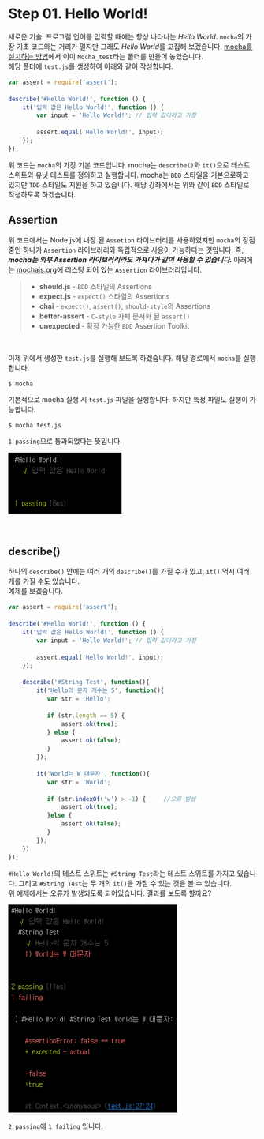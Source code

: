 # Step 01. Hello World!

새로운 기술. 프로그램 언어를 입력할 때에는 항상 나타나는 _Hello World_.
`mocha`의 가장 기초 코드와는 거리가 멀지만 그래도 *Hello World*를 고집해 보겠습니다.
[mocha를 설치하는 방법](https://github.com/kdydesign/Mocha-Tutorial)에서 이미 `Mocha_test`라는 폴더를 만들어 놓았습니다.
<br/>
해당 폴더에 `test.js`를 생성하여 아래와 같이 작성합니다.

```javascript
var assert = require('assert');

describe('#Hello World!', function () {
    it('입력 값은 Hello World!', function () {
        var input = 'Hello World!'; // 입력 값이라고 가정

        assert.equal('Hello World!', input);
    });
});
```

위 코드는 `mocha`의 가장 기본 코드입니다.
mocha는 `describe()`와 `it()`으로 테스트 스위트와 유닛 테스트를 정의하고 실행합니다.
mocha는 `BDD` 스타일을 기본으로하고 있지만 `TDD` 스타일도 지원을 하고 있습니다.
해당 강좌에서는 위와 같이 `BDD` 스타일로 작성하도록 하겠습니다.


## Assertion
위 코드에서는 Node.js에 내장 된 `Assetion` 라이브러리를 사용하였지만
`mocha`의 장점 중인 하나가 `Assertion` 라이브러리와 독립적으로 사용이 가능하다는 것입니다. 
즉, **_mocha는 외부 Assertion 라이브러리라도 가져다가 같이 사용할 수 있습니다._**
아래에는 [mochajs.org](https://mochajs.org)에 리스팅 되어 있는 `Assertion` 라이브러리입니다.

> * **should.js** - `BDD` 스타일의 Assertions
> * **expect.js** - `expect()` 스타일의 Assertions
> * **chai** - `expect()`, `assert()`, `should-style`의 Assertions
> * **better-assert** - `C-style` 자체 문서화 된 `assert()`
> * **unexpected** - 확장 가능한 `BDD` Assertion Toolkit

<br/>

이제 위에서 생성한 `test.js`를 실행해 보도록 하겠습니다. 해당 경로에서 `mocha`를 실행합니다.
```
$ mocha
```
기본적으로 mocha 실행 시 `test.js` 파일을 실행합니다. 하지만 특정 파일도 실행이 가능합니다.
```
$ mocha test.js
```

`1 passing`으로 통과되었다는 뜻입니다.

![실행 결과01](./result_thumbnail_01.png)

<br/>

## describe()

하나의 `describe()` 안에는 여러 개의 `describe()`를 가질 수가 있고, `it()` 역시 여러 개를 가질 수도 있습니다.
<br />
예제를 보겠습니다.
```javascript
var assert = require('assert');

describe('#Hello World!', function () {
    it('입력 값은 Hello World!', function () {
        var input = 'Hello World!'; // 입력 값이라고 가정

        assert.equal('Hello World!', input);
    });
    
    describe('#String Test', function(){
        it('Hello의 문자 개수는 5', function(){
           var str = 'Hello';
           
           if (str.length == 5) {
               assert.ok(true);
           } else {
               assert.ok(false);
           }
        });
        
        it('World는 W 대문자', function(){
           var str = 'World';
           
           if (str.indexOf('w') > -1) {     //오류 발생
               assert.ok(true);
           }else {
               assert.ok(false);
           }
        });
    })
});
```
`#Hello World!`의 테스트 스위트는 `#String Test`라는 테스트 스위트를 가지고 있습니다. 
그리고 `#String Test`는 두 개의 `it()`을 가질 수 있는 것을 볼 수 있습니다. 
<br/>
위 예제에서는 오류가 발생되도록 되어있습니다. 결과를 보도록 할까요?

![실행 결과02](./result_thumbnail_02.png)

`2 passing`에 `1 failing` 입니다.

